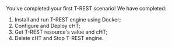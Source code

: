 <!--
 * @Descripttion: 
 * @Author: lzy
 * @Date: 2020-05-21 09:29:04
 * @LastEditors: lzy
 * @LastEditTime: 2020-05-21 11:39:01
--> 
You've completed your first T-REST scenario!
We have completed:
1. Install and run T-REST engine using Docker;
2. Configure and Deploy cHT;
3. Get T-REST resource's value and cHT;
4. Delete cHT and Stop T-REST engine.
